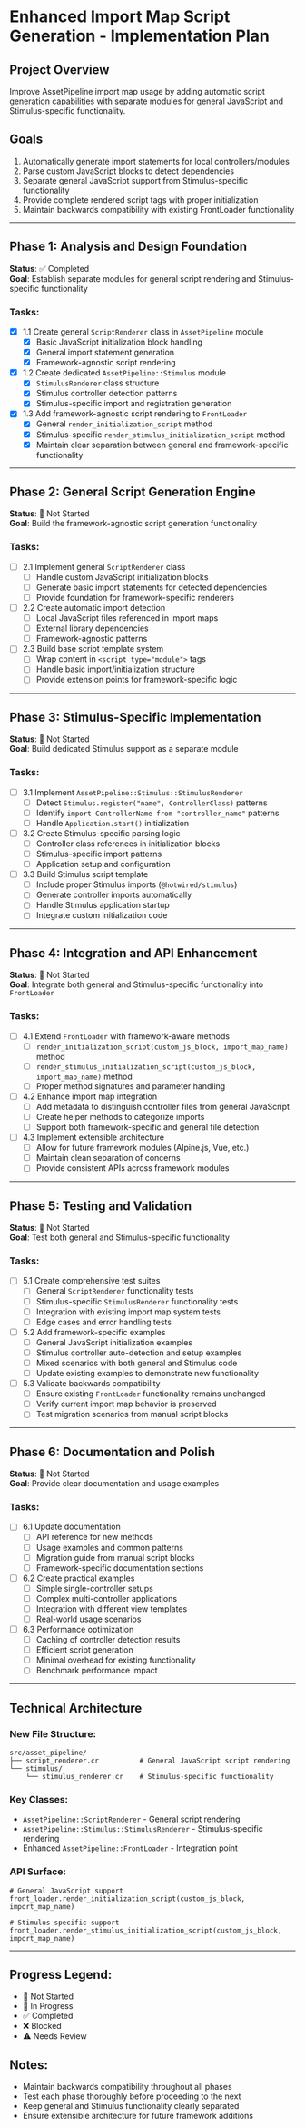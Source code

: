 # Enhanced Import Map Script Generation - Implementation Plan

## Project Overview
Improve AssetPipeline import map usage by adding automatic script generation capabilities with separate modules for general JavaScript and Stimulus-specific functionality.

## Goals
1. Automatically generate import statements for local controllers/modules
2. Parse custom JavaScript blocks to detect dependencies
3. Separate general JavaScript support from Stimulus-specific functionality
4. Provide complete rendered script tags with proper initialization
5. Maintain backwards compatibility with existing FrontLoader functionality

---

## Phase 1: Analysis and Design Foundation
**Status**: ✅ Completed  
**Goal**: Establish separate modules for general script rendering and Stimulus-specific functionality

### Tasks:
- [x] 1.1 Create general `ScriptRenderer` class in `AssetPipeline` module
  - [x] Basic JavaScript initialization block handling
  - [x] General import statement generation  
  - [x] Framework-agnostic script rendering
- [x] 1.2 Create dedicated `AssetPipeline::Stimulus` module
  - [x] `StimulusRenderer` class structure
  - [x] Stimulus controller detection patterns
  - [x] Stimulus-specific import and registration generation
- [x] 1.3 Add framework-agnostic script rendering to `FrontLoader`
  - [x] General `render_initialization_script` method
  - [x] Stimulus-specific `render_stimulus_initialization_script` method
  - [x] Maintain clear separation between general and framework-specific functionality

---

## Phase 2: General Script Generation Engine  
**Status**: 🔲 Not Started  
**Goal**: Build the framework-agnostic script generation functionality

### Tasks:
- [ ] 2.1 Implement general `ScriptRenderer` class
  - [ ] Handle custom JavaScript initialization blocks
  - [ ] Generate basic import statements for detected dependencies
  - [ ] Provide foundation for framework-specific renderers
- [ ] 2.2 Create automatic import detection
  - [ ] Local JavaScript files referenced in import maps
  - [ ] External library dependencies
  - [ ] Framework-agnostic patterns
- [ ] 2.3 Build base script template system
  - [ ] Wrap content in `<script type="module">` tags
  - [ ] Handle basic import/initialization structure
  - [ ] Provide extension points for framework-specific logic

---

## Phase 3: Stimulus-Specific Implementation
**Status**: 🔲 Not Started  
**Goal**: Build dedicated Stimulus support as a separate module

### Tasks:
- [ ] 3.1 Implement `AssetPipeline::Stimulus::StimulusRenderer`
  - [ ] Detect `Stimulus.register("name", ControllerClass)` patterns
  - [ ] Identify `import ControllerName from "controller_name"` patterns
  - [ ] Handle `Application.start()` initialization
- [ ] 3.2 Create Stimulus-specific parsing logic
  - [ ] Controller class references in initialization blocks
  - [ ] Stimulus-specific import patterns
  - [ ] Application setup and configuration
- [ ] 3.3 Build Stimulus script template
  - [ ] Include proper Stimulus imports (`@hotwired/stimulus`)
  - [ ] Generate controller imports automatically
  - [ ] Handle Stimulus application startup
  - [ ] Integrate custom initialization code

---

## Phase 4: Integration and API Enhancement
**Status**: 🔲 Not Started  
**Goal**: Integrate both general and Stimulus-specific functionality into `FrontLoader`

### Tasks:
- [ ] 4.1 Extend `FrontLoader` with framework-aware methods
  - [ ] `render_initialization_script(custom_js_block, import_map_name)` method
  - [ ] `render_stimulus_initialization_script(custom_js_block, import_map_name)` method
  - [ ] Proper method signatures and parameter handling
- [ ] 4.2 Enhance import map integration
  - [ ] Add metadata to distinguish controller files from general JavaScript
  - [ ] Create helper methods to categorize imports
  - [ ] Support both framework-specific and general file detection
- [ ] 4.3 Implement extensible architecture
  - [ ] Allow for future framework modules (Alpine.js, Vue, etc.)
  - [ ] Maintain clean separation of concerns
  - [ ] Provide consistent APIs across framework modules

---

## Phase 5: Testing and Validation
**Status**: 🔲 Not Started  
**Goal**: Test both general and Stimulus-specific functionality

### Tasks:
- [ ] 5.1 Create comprehensive test suites
  - [ ] General `ScriptRenderer` functionality tests
  - [ ] Stimulus-specific `StimulusRenderer` functionality tests
  - [ ] Integration with existing import map system tests
  - [ ] Edge cases and error handling tests
- [ ] 5.2 Add framework-specific examples
  - [ ] General JavaScript initialization examples
  - [ ] Stimulus controller auto-detection and setup examples
  - [ ] Mixed scenarios with both general and Stimulus code
  - [ ] Update existing examples to demonstrate new functionality
- [ ] 5.3 Validate backwards compatibility
  - [ ] Ensure existing `FrontLoader` functionality remains unchanged
  - [ ] Verify current import map behavior is preserved
  - [ ] Test migration scenarios from manual script blocks

---

## Phase 6: Documentation and Polish
**Status**: 🔲 Not Started  
**Goal**: Provide clear documentation and usage examples

### Tasks:
- [ ] 6.1 Update documentation
  - [ ] API reference for new methods
  - [ ] Usage examples and common patterns
  - [ ] Migration guide from manual script blocks
  - [ ] Framework-specific documentation sections
- [ ] 6.2 Create practical examples
  - [ ] Simple single-controller setups
  - [ ] Complex multi-controller applications
  - [ ] Integration with different view templates
  - [ ] Real-world usage scenarios
- [ ] 6.3 Performance optimization
  - [ ] Caching of controller detection results
  - [ ] Efficient script generation
  - [ ] Minimal overhead for existing functionality
  - [ ] Benchmark performance impact

---

## Technical Architecture

### New File Structure:
```
src/asset_pipeline/
├── script_renderer.cr          # General JavaScript script rendering
└── stimulus/
    └── stimulus_renderer.cr    # Stimulus-specific functionality
```

### Key Classes:
- `AssetPipeline::ScriptRenderer` - General script rendering
- `AssetPipeline::Stimulus::StimulusRenderer` - Stimulus-specific rendering
- Enhanced `AssetPipeline::FrontLoader` - Integration point

### API Surface:
```crystal
# General JavaScript support
front_loader.render_initialization_script(custom_js_block, import_map_name)

# Stimulus-specific support  
front_loader.render_stimulus_initialization_script(custom_js_block, import_map_name)
```

---

## Progress Legend:
- 🔲 Not Started
- 🔄 In Progress  
- ✅ Completed
- ❌ Blocked
- ⚠️ Needs Review

## Notes:
- Maintain backwards compatibility throughout all phases
- Test each phase thoroughly before proceeding to the next
- Keep general and Stimulus functionality clearly separated
- Ensure extensible architecture for future framework additions 